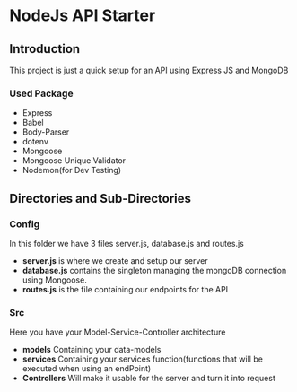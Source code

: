# NodeJs API Starter

## Introduction
This project is just a quick setup for an API using Express JS and MongoDB

### Used Package
* Express
* Babel
* Body-Parser
* dotenv
* Mongoose
* Mongoose Unique Validator
* Nodemon(for Dev Testing)

## Directories and Sub-Directories

### Config

In this folder we have 3 files server.js, database.js and routes.js 
* **server.js** is where we create and setup our server
* **database.js** contains the singleton managing the mongoDB connection using Mongoose.
* **routes.js** is the file containing our endpoints for the API

### Src
Here you have your Model-Service-Controller architecture
* **models** Containing your data-models 
* **services** Containing your services function(functions that will be executed when using an endPoint)
* **Controllers** Will make it usable for the server and turn it into request

